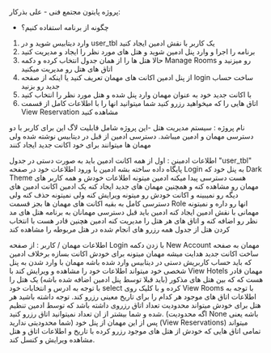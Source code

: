 پروژه پایتون مجتمع فنی - علی بذرکار:

- چگونه از برنامه استفاده کنیم؟
1)	وارد دیتابیس شوید و در user_tbl یک کاربر با نقش ادمین ایجاد کنید
2)	برنامه را اجرا و وارد پنل ادمین شوید و هتل های مورد نظر را ایجاد و مدیریت کنید
3)	حالا هتل ها را از همان جدول انتخاب کرده و دکمه Manage Rooms رو میزنید و اتاق های هتل رو مدیریت میکنید
4)	از پنل ادمین اکانت های مهمان تعریف کنید یا اینکه از صفحه login ساخت حساب جدید رو بزنید
5)	با اکانت جدید خود به عنوان مهمان وارد پنل شده و هتل مورد نظر را انتخاب کنید
6)	اتاق هایی را که میخواهید رزرو کنید شما میتوانید انها را با اطلاعات کامل از قسمت View Reservation مشاهده کنید




 نام پروژه : سیستم مدیریت هتل
-این پروژه شامل قابلیت لاگ این برای کاربر با دو دسترسی مهمان  و ادمین میباشد.
دسترسی ادمین از قبل در دیتابیس نوشته شده ولی مهمان ها میتوانند برای خود اکانت جدید ایجاد کنند

 اطلاعات ادمینن :
اول از همه اکانت ادمین باید به صورت دستی در جدول "user_tbl" پایگاه داده ساخته بشه
ادمین با ورود اطلاعات خود در صفحه Login به پنل خود که Dark Theme هست دسترسی پیدا میکنه
ادمین میتونه اطلاعات خودش و همه کاربر های مهمان رو مشاهده کنه و همچنین مهمان های جدید ایجاد کنه
یک ادمین اکانت ادمین های دیگه رو نمیبینه و اکانت خودش رو میتونه ویرایش کنه ولی نمیتونه حذف کنه ولی دسترسی کامل به بقیه
اکانت های مهمان ها بجز قسمت Role انها رو داره و نمیتونه مهمانی با نقش ادمین ایجاد کنه
ادمین باید قبل دسترسی مهمانان به برنامه هتل های مد نظر رو اضافه کنه و اتاق های هر هتل را مدیریت کنه
ادمین هچنین قادر هست با انتخاب کردن هتل از جدول همه رزرو های انجام شده در هتل مربوطه را مشاهده کند

 اطلاعات مهمان / کاربر :
از صفحه Login با زدن دکمه New Account مهمان به صفحه ساخت اکانت جدید هدایت میشه
مهمان میتونه برای خودش اکانت بسازه برخلاف ادمین که باید حساب کاربریش دستی در دیتابیس وارد شده باشه
مهمان با وارد شدن به پنل شخصی خود میتواند اطلاعات خود را مشاهده و ویرایش کند
با View Hotels مهمان قادر هست که که بین هتل های مذکور (باید قبلا توسط پنل ادمین اضافه شده باشه) یک هتل را با توجه به 
ادرس و انتخابات خود select کرده و با کلیک روی View Rooms با توجه به اطلاعات اتاق های موجود هر کدام را برای 
تاریخ معینی رزرو کند.  توجه داشته باشید هر هتل برای خودش میتواند محدودیت تعداد اتاق رزروی داشته باشد که توسط 
ادمین تنظیم شده و شما بیشتر از ان تعداد نمیتوانید اتاق رزرو کنید. (اگه محدودیت None باشه یعنی شما محدودیتی ندارید)
پس از این مهمان از پنل خود (View Reservations) میتواند تمامی اتاق هایی که خودش 
از هتل های موجود رزرو کرده با تاریخ و اطلاعات اتاق و هتل مشاهده ویرایش و کنسل کند.

